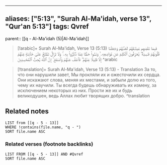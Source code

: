 
---
aliases: ["5:13", "Surah Al-Ma'idah, verse 13", "Qur'an 5:13"]
tags: Qvref
---

parent:: [[q - Al-Ma'idah (5)|Al-Ma'idah]]

> [!arabic]+ Surah Al-Ma'idah, Verse 13 (5:13)
> <span class="quran-arabic">فَبِمَا نَقْضِهِم مِّيثَـٰقَهُمْ لَعَنَّـٰهُمْ وَجَعَلْنَا قُلُوبَهُمْ قَـٰسِيَةً ۖ يُحَرِّفُونَ ٱلْكَلِمَ عَن مَّوَاضِعِهِۦ ۙ وَنَسُوا۟ حَظًّا مِّمَّا ذُكِّرُوا۟ بِهِۦ ۚ وَلَا تَزَالُ تَطَّلِعُ عَلَىٰ خَآئِنَةٍ مِّنْهُمْ إِلَّا قَلِيلًا مِّنْهُمْ ۖ فَٱعْفُ عَنْهُمْ وَٱصْفَحْ ۚ إِنَّ ٱللَّهَ يُحِبُّ ٱلْمُحْسِنِينَ</span>
^arabic

> [!translation]+ Surah Al-Ma'idah, Verse 13 (5:13) - Translation
> За то, что они нарушили завет, Мы прокляли их и ожесточили их сердца. Они искажают слова, меняя их местами, и забыли долю из того, чему их научили. Ты всегда будешь обнаруживать их измену, за исключением некоторых из них. Прости же их и будь великодушен, ведь Аллах любит творящих добро.
^translation



## Related notes
```dataview
LIST from [[q - 5 - 13]]
WHERE !contains(file.name, "q - ")
SORT file.name ASC
```

### Related verses (footnote backlinks)
```dataview
LIST FROM [[q - 5 - 13]] AND #Qvref
SORT file.name ASC
```

